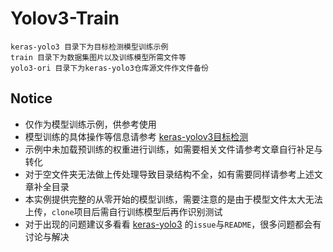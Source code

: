 # Yolov3-Train
```
keras-yolo3 目录下为目标检测模型训练示例
train 目录下为数据集图片以及训练模型所需文件等
yolo3-ori 目录下为keras-yolo3仓库源文件作文件备份
```

## Notice
* 仅作为模型训练示例，供参考使用
* 模型训练的具体操作等信息请参考 [keras-yolov3目标检测](https://blog.csdn.net/qq_40413670/article/details/105695153)
* 示例中未加载预训练的权重进行训练，如需要相关文件请参考文章自行补足与转化
* 对于空文件夹无法做上传处理导致目录结构不全，如有需要同样请参考上述文章补全目录
* 本实例提供完整的从零开始的模型训练，需要注意的是由于模型文件太大无法上传，`clone`项目后需自行训练模型后再作识别测试
* 对于出现的问题建议多看看 [keras-yolo3](https://github.com/qqwweee/keras-yolo3) 的`issue`与`README`，很多问题都会有讨论与解决
